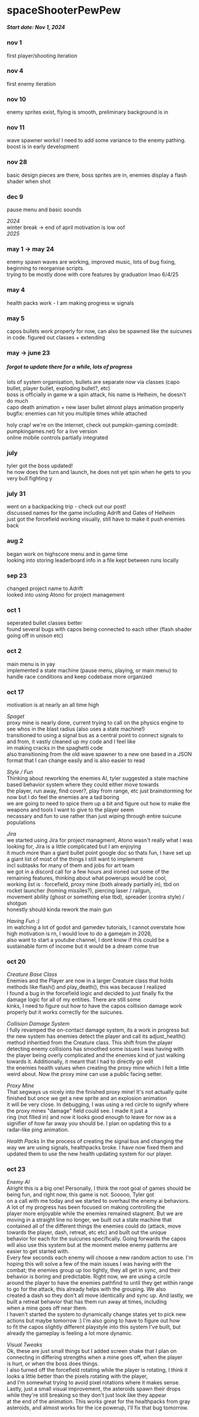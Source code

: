 # spaceShooterPewPew

##### Start date: Nov 1, 2024

### nov 1 
first player/shooting iteration  
### nov 4 
first enemy iteration
### nov 10 
enemy sprites exist, flying is smooth, preliminary background is in
### nov 11
wave spawner works! I need to add some variance to the enemy pathing. boost is in early development
### nov 28
basic design pieces are there, boss sprites are in, enemies display a flash shader when shot
### dec 9
pause menu and basic sounds

*2024*  
winter break  -> end of april  motivation is low oof  
*2025*  

### may 1 -> may 24  
enemy spawn waves are working, improved music, lots of bug fixing, beginning to reorganise scripts.  
trying to be mostly done with core features by graduation    lmao 6/4/25
### may 4 
health packs work - I am making progress w signals
### may 5 
capos bullets work properly for now, can also be spawned like the suicunes in code. figured out classes + extending

### may  -> june 23 
##### forgot to update there for a while, lots of progress
lots of system organisation, bullets are separate now via classes (capo bullet, player bullet, exploding bullet?, etc)  
boss is officially in game w a spin attack, his name is Helheim, he doesn't do much  
capo death animation + new laser bullet almost plays animation properly  
bugfix: enemies can hit you multiple times while attached  

holy crap! we're on the internet, check out pumpkin-gaming.com(edit: pumpkingames.net) for a live version  
online mobile controls partially integrated  

### july
tyler got the boss updated!  
he now does the turn and launch, he does not yet spin when he gets to you  
very bull fighting y  

### july 31
went on a backpacking trip - check out our post!  
discussed names for the game including Adrift and Gates of Helheim  
just got the forcefield working visually, still have to make it push enemies back  

### aug 2
began work on highscore menu and in game time  
looking into storing leaderboard info in a file kept between runs locally  

### sep 23
changed project name to Adrift  
looked into using Atono for project management  

### oct 1
seperated bullet classes better  
found several bugs with capos being connected to each other (flash shader going off in unison etc)

### oct 2
main menu is in yay  
implemented a state machine (pause menu, playing, or main menu) to handle race conditions and keep codebase more organized

### oct 17
motivation is at nearly an all time high  

 *Spaget*  
proxy mine is nearly done, current trying to call on the physics engine to see whos in the blast radius (also uses a state machine!)  
transitioned to using a signal bus as a central point to connect signals to and from, it vastly cleaned up my code and I feel like  
im making cracks in the spaghetti code  
also transitioning from the old wave spawner to a new one based in a JSON format that I can change easily and is also easier to read  

 *Style / Fun*  
Thinking about reworking the enemies AI, tyler suggested a state machine based behavior system where they could either move towards  
the player, run away, find cover?, play from range, etc  just brainstorming for now but I do feel the enemies are a tad boring  
we are going to need to spice them up a bit and figure out how to make the weapons and tools I want to give to the player seem   
necassary and fun to use rather than just wiping through entire suicune populations  

 *Jira*  
we started using Jira for project managment, Atono wasn't really what I was looking for, Jira is a little complicated but I am enjoying  
it much more than a giant bullet point google doc so thats fun, I have set up a giant list of most of the things I still want to implement  
incl subtasks for many of them and jobs for art team  
we got in a discord call for a few hours and ironed out some of the remaining features, thinking about what powerups would be cool,  
working list is : forcefield, proxy mine (both already partially in), tbd on rocket launcher (homing missiles?), piercing laser / railgun,   
movement ability (ghost or something else tbd), spreader (contra style) / shotgun  
honestly should kinda rework the main gun  

 *Having Fun :)*  
im watching a lot of godot and gamedev tutorials, I cannot overstate how high motivation is rn, I would love to do a gamejam in 2026,  
also want to start a youtube channel, I dont know if this could be a sustainable form of income but it would be a dream come true  

### oct 20
*Creature Base Class*  
Enemies and the Player are now in a larger Creature class that holds methods like flash() and play_death(), this was because I realized  
I found a bug in the forcefield logic and decided to just finally fix the damage logic for all of my entities. There are still some  
kinks, I need to figure out how to have the capos collision damage work properly but it works correctly for the suicunes.  

*Collision Damage System*  
I fully revamped the on-contact damage system, its a work in progress but the new system has enemies detect the player and call its adjust_health()  
method inheritied from the Creature class. This shift from the player detecting enemy collisions has smoothed some issues I was having with  
the player being overly complicated and the enemies kind of just walking towards it. Additionally, it meant that I had to directly go edit  
the enemies health values when creating the proxy mine which I felt a little weird about. Now the proxy mine can use a public facing setter.  

*Proxy Mine*  
That segways us nicely into the finished proxy mine! It's not actually quite finished but once we get a new sprite and an explosion animation  
it will be very close. In debugging, I was using a red circle to signify where the proxy mines "damage" field could see. I made it just a  
ring (not filled in) and now it looks good enough to leave for now as a signifier of how far away you should be. I plan on updating this to a  
radar-like ping animation.  

*Health Packs*
In the process of creating the signal bus and changing the way we are using signals, healthpacks broke. I have now fixed them and updated them
to use the new health updating system for our player.

### oct 23  
*Enemy AI*  
Alright this is a big one! Personally, I think the root goal of games should be being fun, and right now, this game is not. Sooooo, Tyler got  
on a call with me today and we started to overhaul the enemy ai behaviors. A lot of my progress has been focused on making controlling the  
player more enjoyable while the enemies remained stagnent. But we are moving in a straight line no longer, we built out a state machine that  
contained all of the different things the enemies could do (attack, move towards the player, dash, retreat, etc etc) and built out the unique  
behavior for each for the suicunes specifically. Going forwards the capos will also use this system but at the moment melee enemy patterns are  
easier to get started with.  
Every few seconds each enemy will choose a new random action to use. I'm hoping this will solve a few of the main issues I was having with the  
combat; the enemies group up too tightly, they all get in sync, and their behavior is boring and predictable. Right now, we are using a circle  
around the player to have the enemies pathfind to until they get within range to go for the attack, this already helps with the grouping. We also  
created a dash so they don't all move identically and sync up. And lastly, we built a retreat behavior that has them run away at times, including  
when a mine goes off near them.  
I haven't started the system to dynamically change states yet to pick new actions but maybe tomorrow :) I'm also going to have to figure out how  
to fit the capos slightly different playstyle into this system I've built, but already the gameplay is feeling a lot more dynamic.  

*Visual Tweaks*  
Ok, these are just small things but I added screen shake that I plan on connecting in differing strengths when a mine goes off, when the player  
is hurt, or when the boss does things.  
I also turned off the forcefield rotating while the player is rotating, I think it looks a little better than the pixels rotating with the player,  
and I'm somewhat trying to avoid pixel rotations where it makes sense.  
Lastly, just a small visual improvement, the asteroids spawn their drops while they're still breaking so they don't just look like they appear  
at the end of the animation. This works great for the healthpacks from gray asteroids, and almost works for the ice powerup, I'll fix that bug tomorrow.  
